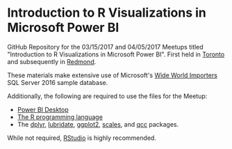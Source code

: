 # Introduction to R Visualizations in Microsoft Power BI

GitHub Repository for the 03/15/2017 and 04/05/2017 Meetups titled "Introduction to R Visualizations in Microsoft Power BI". First held in [Toronto](https://www.meetup.com/Data-Science-Dojo-Toronto/events/237952698/) and subsequently in [Redmond](https://www.meetup.com/data-science-dojo/events/237941790/).

These materials make extensive use of Microsoft's [Wide World Importers](https://github.com/Microsoft/sql-server-samples/releases/tag/wide-world-importers-v1.0) SQL Server 2016 sample database.

Additionally, the following are required to use the files for the Meetup:

* [Power BI Desktop](https://www.microsoft.com/en-us/download/details.aspx?id=45331)
* [The R programming language](https://cran.rstudio.com/)
* The [dplyr](https://cran.r-project.org/web/packages/dplyr/index.html), [lubridate](https://cran.r-project.org/web/packages/lubridate/index.html), [ggplot2](https://cran.r-project.org/web/packages/ggplot2/index.html), [scales](https://cran.r-project.org/web/packages/scales/index.html), and [qcc](https://cran.r-project.org/web/packages/qcc/index.html) packages.

While not required, [RStudio](https://www.rstudio.com/products/rstudio/download/) is highly recommended.

